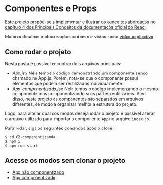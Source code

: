 # Componentes e Props

Este projeto propõe-se a implementar e ilustrar os conceitos abordados no [capítulo 4 dos Principais Conceitos da documentaçõa oficial do React](https://pt-br.reactjs.org/docs/components-and-props.html).

Maiores detalhes e observações podem ser vistas neste [vídeo explicativo](adicionar-link).

## Como rodar o projeto
Nesta pasta é possível encontrar dois arquivos principais:

- *App.jsx*
    Nele temos o código demonstrando um componente sendo chamado no App.js. Porém, nota-se que o componente possui elementos que podem ser reutilizados individualmente.
- *App-componentizado.jsx*
    Nele temos o código implementando o mesmo componente mas componentizando suas partes reutilizáveis. Além disso, neste projeto os componentes são separados em arquivos diferentes, de modo a organizar melhor a estrutura do projeto.

Logo, para alterar qual dos modos deseja rodar o projeto é possível alterar o arquivo utilizado para importar o componente `App` no arquivo `index.js`.

Para rodar, siga os seguintes comandos após o clone:
```
$ cd 02-componentizando
$ npm i
$ npm run start
```

## Acesse os modos sem clonar o projeto
- [App não componentizado](https://unarmed-calculator.surge.sh/)
- [App componentizado](https://male-jail.surge.sh/)
